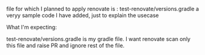 file for which I planned to apply renovate is : test-renovate/versions.gradle
a veryy sample code I have added, just to explain the usecase



What I'm expecting:

test-renovate/versions.gradle is my gradle file.
I want renovate scan only this file and raise PR and ignore rest of the file.
